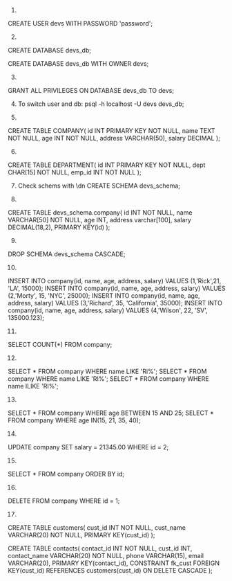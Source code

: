 1)
CREATE USER devs WITH PASSWORD 'password';

2)
CREATE DATABASE devs_db;

CREATE DATABASE devs_db WITH OWNER devs;

3)
GRANT ALL PRIVILEGES ON DATABASE devs_db TO devs;

4) To switch user and db:
psql -h localhost -U devs devs_db;

5)
CREATE TABLE COMPANY(
id INT PRIMARY KEY NOT NULL,
name TEXT NOT NULL,
age INT NOT NULL,
address VARCHAR(50),
salary DECIMAL
);

6)
CREATE TABLE DEPARTMENT(
id INT PRIMARY KEY NOT NULL,
dept CHAR[15] NOT NULL,
emp_id INT NOT NULL
);

7) Check schems with \dn
CREATE SCHEMA devs_schema;

8)
CREATE TABLE devs_schema.company(
id INT NOT NULL,
name VARCHAR[50] NOT NULL,
age INT,
address varchar[100],
salary DECIMAL(18,2),
PRIMARY KEY(id)
);

9)
DROP SCHEMA devs_schema CASCADE;

10)
INSERT INTO company(id, name, age, address, salary) VALUES (1,'Rick',21, 'LA', 15000);
INSERT INTO company(id, name, age, address, salary) VALUES (2,'Morty', 15, 'NYC', 25000);
INSERT INTO company(id, name, age, address, salary) VALUES (3,'Richard', 35, 'California', 35000);
INSERT INTO company(id, name, age, address, salary) VALUES (4,'Wilson', 22, 'SV', 135000.123);

11)
SELECT COUNT(*) FROM company;

12)
SELECT * FROM company WHERE name LIKE 'Ri%';
SELECT * FROM company WHERE name LIKE 'RI%';
SELECT * FROM company WHERE name ILIKE 'RI%';

13)
SELECT * FROM company WHERE age BETWEEN 15 AND 25;
SELECT * FROM company WHERE age IN(15, 21, 35, 40);

14)
UPDATE company SET salary = 21345.00 WHERE id = 2;

15)
SELECT * FROM company ORDER BY id;

16)
DELETE FROM company WHERE id = 1;


17)
CREATE TABLE customers(
cust_id INT NOT NULL,
cust_name VARCHAR(20) NOT NULL,
PRIMARY KEY(cust_id)
);

CREATE TABLE contacts(
contact_id INT NOT NULL,
cust_id INT,
contact_name VARCHAR(20) NOT NULL, 
phone VARCHAR(15), 
email VARCHAR(20), 
PRIMARY KEY(contact_id),
CONSTRAINT fk_cust 
FOREIGN KEY(cust_id) REFERENCES customers(cust_id)
ON DELETE CASCADE
);

